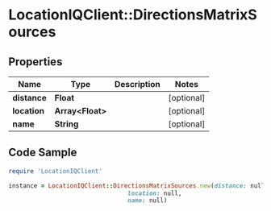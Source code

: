 # LocationIQClient::DirectionsMatrixSources

## Properties

Name | Type | Description | Notes
------------ | ------------- | ------------- | -------------
**distance** | **Float** |  | [optional] 
**location** | **Array&lt;Float&gt;** |  | [optional] 
**name** | **String** |  | [optional] 

## Code Sample

```ruby
require 'LocationIQClient'

instance = LocationIQClient::DirectionsMatrixSources.new(distance: null,
                                 location: null,
                                 name: null)
```



